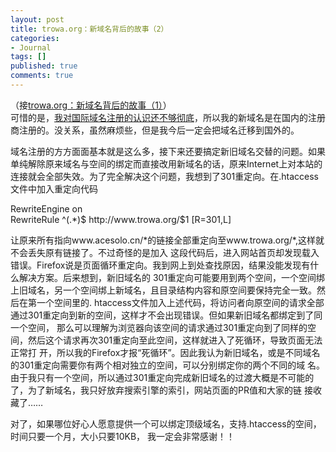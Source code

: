 ```yaml
---
layout: post
title: trowa.org：新域名背后的故事（2）
categories:
- Journal
tags: []
published: true
comments: true
---
```

<p>（接<a href="http://www.trowa.org/archive/88.html"><span>trowa.org：新域名背后的故事（1）</span></a>）<br />
可惜的是，<a href="http://www.williamlong.info/blog/archives/14.html" target="_blank">我对国际域名注册的认识还不够彻底</a>，所以我的新域名是在国内的注册商注册的。没关系，虽然麻烦些，但是我今后一定会把域名迁移到国外的。</p>

<p>域名注册的方方面面基本就是这么多，接下来还要搞定新旧域名交替的问题。如果单纯解除原来域名与空间的绑定而直接改用新域名的话，原来Internet上对本站的连接就会全部失效。为了完全解决这个问题，我想到了301重定向。在.htaccess文件中加入重定向代码</p>

<p>RewriteEngine on<br />
RewriteRule ^(.*)$ http://www.trowa.org/$1 [R=301,L]</p>

<p>让原来所有指向www.acesolo.cn/*的链接全部重定向至www.trowa.org/*,这样就不会丢失原有链接了。不过奇怪的是加入 这段代码后，进入网站首页却发现载入错误。Firefox说是页面循环重定向。我到网上到处查找原因，结果没能发现有什么解决方案。后来想到，新旧域名的 301重定向可能要用到两个空间，一个空间绑上旧域名，另一个空间绑上新域名，且目录结构内容和原空间要保持完全一致。然后在第一个空间里的. htaccess文件加入上述代码，将访问者向原空间的请求全部通过301重定向到新的空间，这样才不会出现错误。但如果新旧域名都绑定到了同一个空间， 那么可以理解为浏览器向该空间的请求通过301重定向到了同样的空间，然后这个请求再次301重定向至此空间，这样就进入了死循环，导致页面无法正常打 开，所以我的Firefox才报“死循环”。因此我认为新旧域名，或是不同域名的301重定向需要你有两个相对独立的空间，可以分别绑定你的两个不同的域 名。由于我只有一个空间，所以通过301重定向完成新旧域名的过渡大概是不可能的了，为了新域名，我只好放弃搜索引擎的索引，网站页面的PR值和大家的链 接收藏了……</p>

<p>对了，如果哪位好心人愿意提供一个可以绑定顶级域名，支持.htaccess的空间，时间只要一个月，大小只要10KB， 我一定会非常感谢！！</p>
